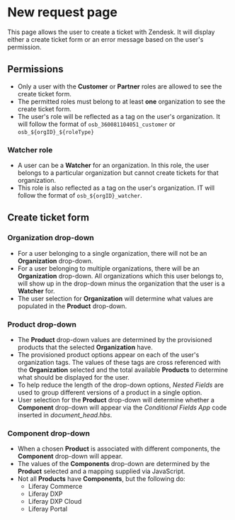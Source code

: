 # New request page

This page allows the user to create a ticket with Zendesk. It will display either a create ticket form or an error message based on the user's permission.

## Permissions
- Only a user with the **Customer** or **Partner** roles are allowed to see the create ticket form.
- The permitted roles must belong to at least **one** organization to see the create ticket form.
- The user's role will be reflected as a tag on the user's organization. It will follow the format of `osb_360081104051_customer` or `osb_${orgID}_${roleType}`

### Watcher role
- A user can be a **Watcher** for an organization. In this role, the user belongs to a particular organization but cannot create tickets for that organization.
- This role is also reflected as a tag on the user's organization. IT will follow the format of `osb_${orgID}_watcher`.

## Create ticket form
### Organization drop-down
- For a user belonging to a single organization, there will not be an **Organization** drop-down.
- For a user belonging to multiple organizations, there will be an **Organization** drop-down. All organizations which this user belongs to, will show up in the drop-down minus the organization that the user is a **Watcher** for.
- The user selection for **Organization** will determine what values are populated in the **Product** drop-down.

### Product drop-down
- The **Product** drop-down values are determined by the provisioned products that the selected **Organization** have.
- The provisioned product options appear on each of the user's organization tags. The values of these tags are cross referenced with the **Organization** selected and the total available **Products** to determine what should be displayed for the user.
- To help reduce the length of the drop-down options, _Nested Fields_ are used to group different versions of a product in a single option.
- User selection for the **Product** drop-down will determine whether a **Component** drop-down will appear via the _Conditional Fields App_ code inserted in *document_head.hbs*.

### Component drop-down
- When a chosen **Product** is associated with different components, the **Component** drop-down will appear.
- The values of the **Components** drop-down are determined by the **Product** selected and a mapping supplied via JavaScript.
- Not all **Products** have **Components**, but the following do:
	-  Liferay Commerce
	-  Liferay DXP
	-  Liferay DXP Cloud
	-  Liferay Portal